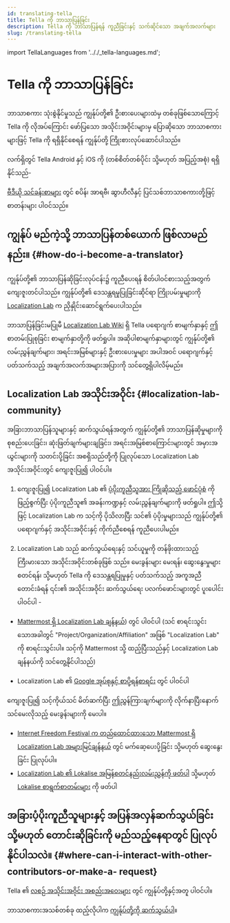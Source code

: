 ```yaml
---
id: translating-tella
title: Tella ကို ဘာသာပြန်ခြင်း
description: Tella ကို ဘာသာပြန်ရန် ကူညီခြင်းနှင့် သက်ဆိုင်သော အချက်အလက်များ
slug: /translating-tella
---
```

import TellaLanguages from '.././_tella-languages.md';


# Tella ကို ဘာသာပြန်ခြင်း

ဘာသာစကား သုံးစွဲနိုင်မှုသည် ကျွန်ုပ်တို့၏ ဦးစားပေးများထဲမှ တစ်ခုဖြစ်သောကြောင့် Tella ကို လိုအပ်ကြောင်း ဖော်ပြသော အသိုင်းအဝိုင်းများမှ ပြောဆိုသော ဘာသာစကားများဖြင့် Tella ကို ရရှိနိုင်စေရန် ကျွန်ုပ်တို့ ကြိုးစားလုပ်ဆောင်ပါသည်။ 

လက်ရှိတွင် Tella Android နှင့် iOS ကို (တစ်စိတ်တစ်ပိုင်း သို့မဟုတ် အပြည့်အစုံ) ရရှိနိုင်သည်-


<TellaLanguages/>


[ဗီဒီယို သင်ခန်းစာများ](/video-tutorials) တွင် စပိန်၊ အာရဗီ၊ ဆွာဟီလီနှင့် ပြင်သစ်ဘာသာစကားတို့ဖြင့် စာတန်းများ ပါဝင်သည်။

## ကျွန်ုပ် မည်ကဲ့သို့ ဘာသာပြန်တစ်ယောက် ဖြစ်လာမည်နည်း။ {#how-do-i-become-a-translator}
ကျွန်ုပ်တို့၏ ဘာသာပြန်ဆိုခြင်းလုပ်ငန်း၌ ကူညီပေးရန် စိတ်ပါဝင်စားသည့်အတွက် ကျေးဇူးတင်ပါသည်။ ကျွန်ုပ်တို့၏ ဒေသန္တရမှုပြုခြင်းဆိုင်ရာ ကြိုးပမ်းမှုများကို [Localization Lab](https://www.localizationlab.org/) က ညှိနှိုင်းဆောင်ရွက်ပေးပါသည်။ 

ဘာသာပြန်ခြင်းမပြုမီ [Localization Lab Wiki](https://wiki.localizationlab.org/index.php/Tella ) ရှိ Tella ပရောဂျက် စာမျက်နှာနှင့် ဤစာတမ်းပြုစုခြင်း စာမျက်နှာတို့ကို ဖတ်ရှုပါ။ အဆိုပါစာမျက်နှာများတွင် ကျွန်ုပ်တို့၏ လမ်းညွှန်ချက်များ၊ အရင်းအမြစ်များနှင့် ဦးစားပေးမှုများ အပါအဝင် ပရောဂျက်နှင့် ပတ်သက်သည့် အချက်အလက်အများအပြားကို သင်တွေ့ရှိပါလိမ့်မည်။ 

## Localization Lab အသိုင်းအဝိုင်း {#localization-lab-community}
အခြားဘာသာပြန်သူများနှင့် ဆက်သွယ်ရန်အတွက် ကျွန်ုပ်တို့၏ ဘာသာပြန်ဆိုမှုများကို စုစည်းပေးခြင်း၊ ဆုံးဖြတ်ချက်များချခြင်း၊ အရင်းအမြစ်စာကြောင်းများတွင် အမှားအယွင်းများကို သတင်းပို့ခြင်း အစရှိသည်တို့ကို ပြုလုပ်သော Localization Lab အသိုင်းအဝိုင်းတွင် ကျေးဇူးပြု၍ ပါဝင်ပါ။ 

1. ကျေးဇူးပြု၍ Localization Lab ၏ [ပံ့ပိုးကူညီသူအား ကြိုဆိုသည့် ဖောင်ပုံစံ](https://docs.google.com/forms/d/e/1FAIpQLSfgXL7UbC6eVk7YMg_gidFnBre3a6liYSnAuhiPmtSybubNWA/viewform) ကို ဖြည့်စွက်ပြီး ပံ့ပိုးကူညီသူ၏ အခန်းကဏ္ဍနှင့် လမ်းညွှန်ချက်များကို ဖတ်ရှုပါ။ ဤသို့ဖြင့် Localization Lab က သင့်ကို ပိုသိလာပြီး သင်၏ ပံ့ပိုးမှုများသည် ကျွန်ုပ်တို့၏ ပရောဂျက်နှင့် အသိုင်းအဝိုင်းနှင့် ကိုက်ညီစေရန် ကူညီပေးပါမည်။

2. Localization Lab သည် ဆက်သွယ်ရေးနှင့် သင်ယူမှုကို တန်ဖိုးထားသည့် ကြီးမားသော အသိုင်းအဝိုင်းတစ်ခုဖြစ် သည်။ မေးခွန်းများ မေးရန်၊ ဆွေးနွေးမှုများ စတင်ရန်၊ သို့မဟုတ် Tella ကို ဒေသန္တရပြုမှုနှင့် ပတ်သက်သည့် အကူအညီတောင်းခံရန် ၎င်း၏ အသိုင်းအဝိုင်း ဆက်သွယ်ရေး ပလက်ဖောင်းများတွင် ပူးပေါင်းပါဝင်ပါ -

* [Mattermost ရှိ Localization Lab ချန်နယ်](https://internetfreedomfestival.org/wiki/index.php/IFF_Mattermost)) တွင် ပါဝင်ပါ
(သင် စာရင်းသွင်းသောအခါတွင် "Project/Organization/Affiliation" အဖြစ် "Localization Lab" ကို စာရင်းသွင်းပါ။ သင့်ကို Mattermost သို့ ထည့်ပြီးသည်နှင့် Localization Lab ချန်နယ်ကို သင်တွေ့နိုင်ပါသည်)


* Localization Lab ၏ [Google အုပ်စုနှင့် စာပို့ရန်စာရင်း](https://groups.google.com/g/OTFl10n) တွင် ပါဝင်ပါ

ကျေးဇူးပြု၍ သင့်ကိုယ်သင် မိတ်ဆက်ပြီး ဤညွှန်ကြားချက်များကို လိုက်နာပြီးနောက် သင်မေးလိုသည့် မေးခွန်းများကို မေးပါ။
- [Internet Freedom Festival က တည်ထောင်ထားသော Mattermost ရှိ Localization Lab အများမြင်ချန်နယ်](https://community.internetfreedomfestival.org/community/channels/localization-lab-chat) တွင် မက်ဆေ့ပေးပို့ခြင်း သို့မဟုတ် ဆွေးနွေးခြင်း ပြုလုပ်ပါ။
- [Localization Lab ၏ Lokalise အမြန်စတင်နည်းလမ်းညွှန်ကို ဖတ်ပါ](https://docs.google.com/document/d/1h3Fa9FbVAzHXKgS_H28LmycY3ujjCgQl-oOwVuIy2IA/edit) သို့မဟုတ် [Lokalise စာရွက်စာတမ်းများ](https://docs.lokalise.com/en/) ကို ဖတ်ပါ

## အခြားပံ့ပိုးကူညီသူများနှင့် အပြန်အလှန်ဆက်သွယ်ခြင်း သို့မဟုတ် တောင်းဆိုခြင်းကို မည်သည့်နေရာတွင် ပြုလုပ်နိုင်ပါသလဲ။ {#where-can-i-interact-with-other-contributors-or-make-a- request} 

Tella ၏ [လစဉ် အသိုင်းအဝိုင်း အစည်းအဝေးများ](/community-meetings) တွင် ကျွန်ုပ်တို့နှင့်အတူ ပါဝင်ပါ။

ဘာသာစကားအသစ်တစ်ခု ထည့်လိုပါက [ကျွန်ုပ်တို့ကို ဆက်သွယ်ပါ](/contact-us)။

